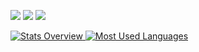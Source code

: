 ![](http://github-profile-summary-cards.vercel.app/api/cards/profile-details?username=musabayar&theme=transparent)
![](http://github-profile-summary-cards.vercel.app/api/cards/repos-per-language?username=musabayar&theme=transparent)
![](http://github-profile-summary-cards.vercel.app/api/cards/most-commit-language?username=musabayar&theme=transparent)

<a href='https://github.com/musabayar/github-stats-transparent'>
  
![Stats Overview](https://raw.githubusercontent.com/musabayar/github-stats-transparent/output/generated/overview.svg)
![Most Used Languages](https://raw.githubusercontent.com/musabayar/github-stats-transparent/output/generated/languages.svg)

</a>

